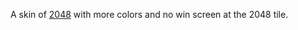 A skin of [2048](http://gabrielecirulli.github.io/2048/) with more colors and no win screen at the 2048 tile.
